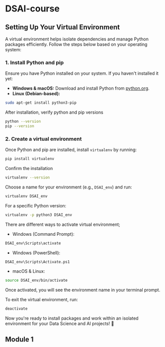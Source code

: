 # DSAI-course
## Setting Up Your Virtual Environment  

A virtual environment helps isolate dependencies and manage Python packages efficiently. Follow the steps below based on your operating system:  

### 1. Install Python and pip  
Ensure you have Python installed on your system. If you haven't installed it yet:  

- **Windows & macOS:** Download and install Python from [python.org](https://www.python.org/downloads/).  
- **Linux (Debian-based):**  
```bash
sudo apt-get install python3-pip
```

After installation, verify python and pip versions
```bash
python --version
pip --version
```

### 2. Create a virtual environment

Once Python and pip are installed, install `virtualenv` by running:
```bash
pip install virtualenv
```

Confirm the installation 
```bash
virtualenv --version
```

Choose a name for your environment (e.g., `DSAI_env`) and run:
```bash
virtualenv DSAI_env
```

For a specific Python version:
```bash
virtualenv -p python3 DSAI_env
```

There are different ways to activate virtual environment;

- Windows (Command Prompt):
```bash
DSAI_env\Scripts\activate
```

- Windows (PowerShell):
```bash
DSAI_env\Scripts\Activate.ps1
```

- macOS & Linux:
```bash
source DSAI_env/bin/activate
```

Once activated, you will see the environment name in your terminal prompt.

To exit the virtual environment, run:
```bash
deactivate
```

Now you're ready to install packages and work within an isolated environment for your Data Science and AI projects! 🚀

## Module 1